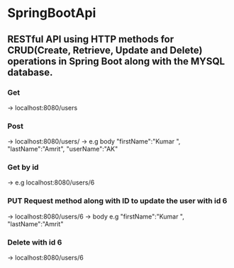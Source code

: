 # SpringBootApi
## RESTful API using HTTP methods for CRUD(Create, Retrieve, Update and Delete) operations in Spring Boot along with the MYSQL database.
### Get
-> localhost:8080/users
### Post
-> localhost:8080/users/
-> e.g body 
        "firstName":"Kumar ",
        "lastName":"Amrit",
        "userName":"AK"
### Get by id
-> e.g   localhost:8080/users/6

### PUT Request method along with ID to update the user with id 6
-> localhost:8080/users/6
-> body e.g 
        "firstName":"Kumar ",
        "lastName":"Amrit"
    
### Delete with id 6
-> localhost:8080/users/6
